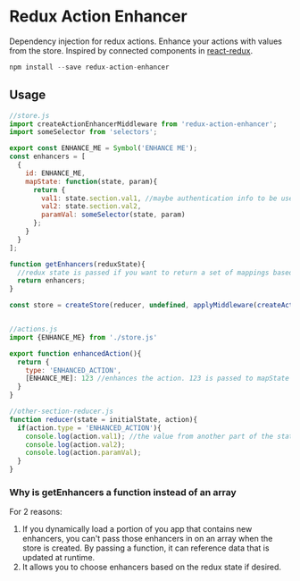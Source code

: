 Redux Action Enhancer
=============

Dependency injection for redux actions. Enhance your actions with values from the store. Inspired by connected components in [react-redux](https://github.com/reactjs/react-redux).

```js
npm install --save redux-action-enhancer
```

## Usage

```js
//store.js
import createActionEnhancerMiddleware from 'redux-action-enhancer';
import someSelector from 'selectors';

export const ENHANCE_ME = Symbol('ENHANCE ME');
const enhancers = [
  {
    id: ENHANCE_ME,
    mapState: function(state, param){
      return {
        val1: state.section.val1, //maybe authentication info to be used in a request somewhere?
        val2: state.section.val2,
        paramVal: someSelector(state, param)
      };
    }
  }
];

function getEnhancers(reduxState){
  //redux state is passed if you want to return a set of mappings based on it
  return enhancers;
}

const store = createStore(reducer, undefined, applyMiddleware(createActionEnhancerMiddleware(enhancers)));


//actions.js
import {ENHANCE_ME} from './store.js'

export function enhancedAction(){
  return {
    type: 'ENHANCED_ACTION',
    [ENHANCE_ME]: 123 //enhances the action. 123 is passed to mapState
  }
}

//other-section-reducer.js
function reducer(state = initialState, action){
  if(action.type = 'ENHANCED_ACTION'){
    console.log(action.val1); //the value from another part of the state tree
    console.log(action.val2);
    console.log(action.paramVal);
  }
}

```

### Why is getEnhancers a function instead of an array
For 2 reasons:
1. If you dynamically load a portion of you app that contains new enhancers, you can't pass those enhancers in on an array when the store is created. By passing a function, it can reference data that is updated at runtime.
2. It allows you to choose enhancers based on the redux state if desired.